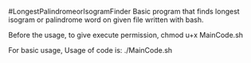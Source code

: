 #LongestPalindromeorIsogramFinder
Basic program that finds longest isogram or palindrome word on given file written with bash.

Before the usage, to give execute permission, chmod u+x MainCode.sh


For basic usage, Usage of code  is: ./MainCode.sh <Desired String File>
